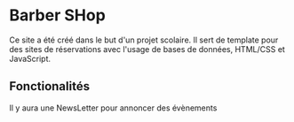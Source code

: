 # Barber SHop

Ce site a été créé dans le but d'un projet scolaire. Il sert de template pour des sites de réservations avec l'usage de bases de données, HTML/CSS et JavaScript.

## Fonctionalités
Il y aura une NewsLetter pour annoncer des évènements
